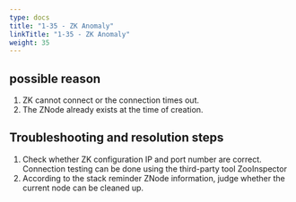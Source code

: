 ```yaml
---
type: docs
title: "1-35 - ZK Anomaly"
linkTitle: "1-35 - ZK Anomaly"
weight: 35
---
```


## possible reason

1. ZK cannot connect or the connection times out.
2. The ZNode already exists at the time of creation.

## Troubleshooting and resolution steps

1. Check whether ZK configuration IP and port number are correct. Connection testing can be done using the third-party tool ZooInspector
2. According to the stack reminder ZNode information, judge whether the current node can be cleaned up.

<p style="margin-top: 3rem;"> </p>